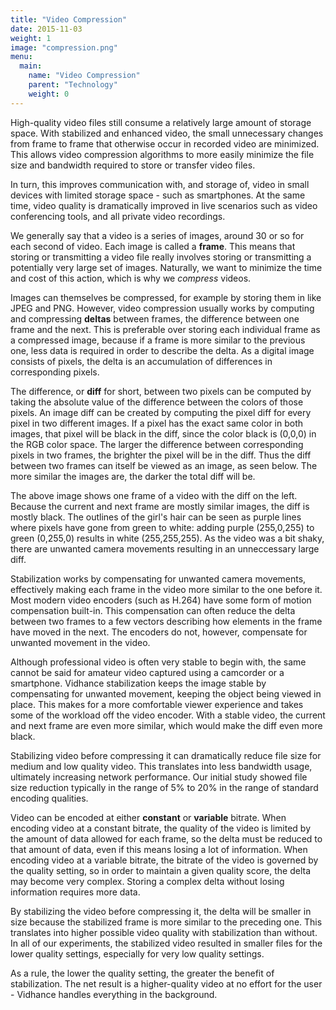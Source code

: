 ```yaml
---
title: "Video Compression"
date: 2015-11-03
weight: 1
image: "compression.png"
menu:
  main:
    name: "Video Compression"
    parent: "Technology"
    weight: 0
---
```

High-quality video files still consume a relatively large amount of storage space. With stabilized and enhanced video, the small unnecessary changes from frame to frame that otherwise occur in recorded video are minimized. This allows video compression algorithms to more easily minimize the file size and bandwidth required to store or transfer video files.

In turn, this improves communication with, and storage of, video in small devices with limited storage space - such as smartphones. At the same time, video quality is dramatically improved in live scenarios such as video conferencing tools, and all private video recordings.
<!--more-->
We generally say that a video is a series of images, around 30 or so for each second of video. Each image is called a **frame**. This means that storing or transmitting a video file really involves storing or transmitting a potentially very large set of images. Naturally, we want to minimize the time and cost of this action, which is why we *compress* videos.

Images can themselves be compressed, for example by storing them in like JPEG and PNG. However, video compression usually works by computing and compressing **deltas** between frames, the difference between one frame and the next. This is preferable over storing each individual frame as a compressed image, because if a frame is more similar to the previous one, less data is required in order to describe the delta. As a digital image consists of pixels, the delta is an accumulation of differences in corresponding pixels.

The difference, or **diff** for short, between two pixels can be computed by taking the absolute value of the difference between the colors of those pixels. An image diff can be created by computing the pixel diff for every pixel in two different images. If a pixel has the exact same color in both images, that pixel will be black in the diff, since the color black is (0,0,0) in the RGB color space. The larger the difference between corresponding pixels in two frames, the brighter the pixel will be in the diff. Thus the diff between two frames can itself be viewed as an image, as seen below. The more similar the images are, the darker the total diff will be.

The above image shows one frame of a video with the diff on the left. Because the current and next frame are mostly similar images, the diff is mostly black. The outlines of the girl's hair can be seen as purple lines where pixels have gone from green to white: adding purple (255,0,255) to green (0,255,0) results in white (255,255,255). As the video was a bit shaky, there are unwanted camera movements resulting in an unneccessary large diff.

Stabilization works by compensating for unwanted camera movements, effectively making each frame in the video more similar to the one before it. Most modern video encoders (such as H.264) have some form of motion compensation built-in. This compensation can often reduce the delta between two frames to a few vectors describing how elements in the frame have moved in the next. The encoders do not, however, compensate for unwanted movement in the video.

Although professional video is often very stable to begin with, the same cannot be said for amateur video captured using a camcorder or a smartphone. Vidhance stabilization keeps the image stable by compensating for unwanted movement, keeping the object being viewed in place. This makes for a more comfortable viewer experience and takes some of the workload off the video encoder. With a stable video, the current and next frame are even more similar, which would make the diff even more black.

Stabilizing video before compressing it can dramatically reduce file size for medium and low quality video. This translates into less bandwidth usage, ultimately increasing network performance. Our initial study showed file size reduction typically in the range of 5% to 20% in the range of standard encoding qualities.

Video can be encoded at either **constant** or **variable** bitrate. When encoding video at a constant bitrate, the quality of the video is limited by the amount of data allowed for each frame, so the delta must be reduced to that amount of data, even if this means losing a lot of information. When encoding video at a variable bitrate, the bitrate of the video is governed by the quality setting, so in order to maintain a given quality score, the delta may become very complex. Storing a complex delta without losing information requires more data.

By stabilizing the video before compressing it, the delta will be smaller in size because the stabilized frame is more similar to the preceding one. This translates into higher possible video quality with stabilization than without. In all of our experiments, the stabilized video resulted in smaller files for the lower quality settings, especially for very low quality settings.

As a rule, the lower the quality setting, the greater the benefit of stabilization. The net result is a higher-quality video at no effort for the user - Vidhance handles everything in the background.
